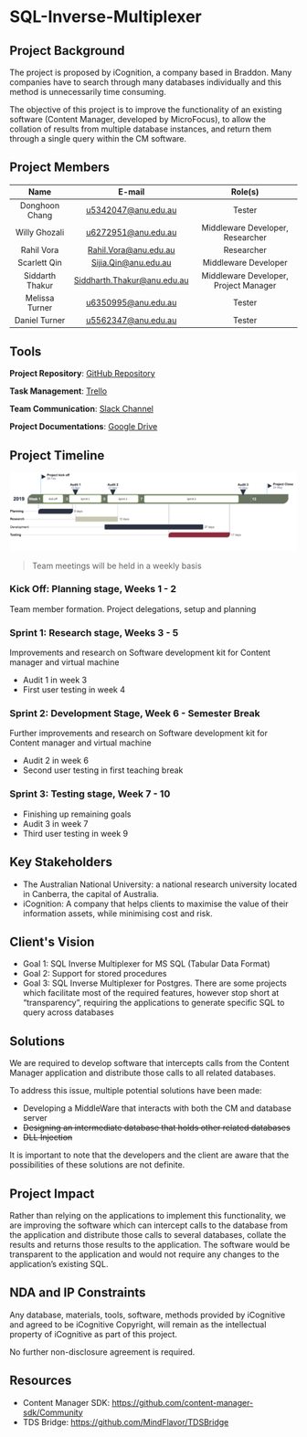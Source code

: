 # SQL-Inverse-Multiplexer
## Project Background
The project is proposed by iCognition, a company based in Braddon. Many companies have to search through many databases individually and this method is unnecessarily time consuming.

The objective of this project is to improve the functionality of an existing software (Content Manager, developed by MicroFocus), to allow the collation of results from multiple database instances, and return them through a single query within the CM software.

## Project Members
| Name            | E-mail                      | Role(s)                               |
|:---------------:|:---------------------------:|:-------------------------------------:|
| Donghoon Chang  | u5342047@anu.edu.au         | Tester                                |
| Willy Ghozali   | u6272951@anu.edu.au         | Middleware Developer, Researcher      |
| Rahil Vora      | Rahil.Vora@anu.edu.au       | Researcher                            |
| Scarlett Qin    | Sijia.Qin@anu.edu.au        | Middleware Developer                  |
| Siddarth Thakur | Siddharth.Thakur@anu.edu.au | Middleware Developer, Project Manager |
| Melissa Turner  | u6350995@anu.edu.au         | Tester                                |
| Daniel Turner   | u5562347@anu.edu.au         | Tester                                |

## Tools
**Project Repository**: [GitHub Repository](https://github.com/DonghoonChang/SQL-Inverse-Multiplexer)

**Task Management**: [Trello](https://trello.com/b/aoQqv9bK/sql-inverse-multiplexer)

**Team Communication**: [Slack Channel](https://sqlinversemultiplexer.slack.com)

**Project Documentations**: [Google Drive](https://drive.google.com/open?id=0B0rwkz7FZXfTYjh4Z3YzSkZyMjg)

## Project Timeline
<img src="assets/timeline.png" width="800">

> Team meetings will be held in a weekly basis

### Kick Off: Planning stage, Weeks 1 - 2
Team member formation. Project delegations, setup and planning

### Sprint 1: Research stage, Weeks 3 - 5
Improvements and research on Software development kit for Content manager and virtual machine
*   Audit 1 in week 3
*   First user testing in week 4

### Sprint 2: Development Stage, Week 6 - Semester Break
Further improvements and research on Software development kit for Content manager and virtual machine
*   Audit 2 in week 6
*   Second user testing in first teaching break

### Sprint 3: Testing stage, Week 7 - 10
*   Finishing up remaining goals
*   Audit 3 in week 7
*   Third user testing in week 9

## Key Stakeholders
*   The Australian National University: a national research university located in Canberra, the capital of Australia.
*   iCognition: A company that helps clients to maximise the value of their information assets, while minimising cost and risk.

## Client's Vision
*   Goal 1: SQL Inverse Multiplexer for MS SQL (Tabular Data Format)
*   Goal 2: Support for stored procedures
*   Goal 3: SQL Inverse Multiplexer for Postgres. There are some projects which facilitate most of the required features, however stop short at “transparency”, requiring the applications to generate specific SQL to query across databases

## Solutions
We are required to develop software that intercepts calls from the Content Manager application and distribute those calls to all related databases.

To address this issue, multiple potential solutions have been made:
*   Developing a MiddleWare that interacts with both the CM and database server
*   ~~Designing an intermediate database that holds other related databases~~
*   ~~DLL Injection~~

It is important to note that the developers and the client are aware that
the possibilities of these solutions are not definite.

## Project Impact
Rather than relying on the applications to implement this functionality, we are improving the software which
can intercept calls to the database from the application and distribute those calls to several databases,
collate the results and returns those results to the application. The software would be transparent to
the application and would not require any changes to the application’s existing SQL.

## NDA and IP Constraints
Any database, materials, tools, software, methods provided by iCognitive and agreed to be iCognitive Copyright,
will remain as the intellectual property of iCognitive as part of this project.

No further non-disclosure agreement is required.

## Resources
*   Content Manager SDK: <https://github.com/content-manager-sdk/Community>
*   TDS Bridge: <https://github.com/MindFlavor/TDSBridge>
